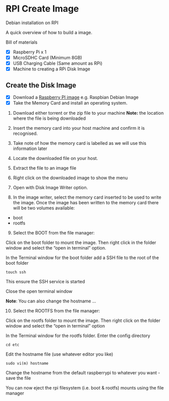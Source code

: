 # RPI Create Image
Debian installation on RPI


A quick overview of how to build a image.

Bill of materials

- [x] Raspberry Pi x 1
- [x] MicroSDHC Card (Minimum 8GB)
- [x] USB Charging Cable (Same amount as RPi)
- [x] Machine to creating a RPi Disk Image

## Create the Disk Image

- [x] Download a [Raspberry PI image](https://www.raspberrypi.org/downloads/) e.g. Raspbian Debian Image 
- [x] Take the Memory Card and install an operating system.

1. Download either torrent or the zip file to your machine
__Note:__ the location where the file is being downloaded

2. Insert the memory card into your host machine and confirm it is recognised. 

3. Take note of how the memory card is labelled as we will use this information later 

4. Locate the downloaded file on your host.  
5. Extract the file to an image file
6. Right click on the downloaded image to show the menu
7. Open with Disk Image Writer option.

8. In the image writer, select the memory card inserted to be used to write the image. Once the image has been written to the memory card there will be two volumes available:

* boot
* rootfs 

9. Select the BOOT from the file manager:

Click on the boot folder to mount the image. Then right click in the folder window and select the “open in terminal” option.

In the Terminal window for the boot folder add a SSH file to the root of the boot folder

```
touch ssh
```

This ensure the SSH service is started

Close the open terminal window

__Note__: You can also change the hostname ...

10. Select the ROOTFS from the file manager:

Click on the rootfs folder to mount the image. Then right click on the folder window and select the “open in terminal” option

In the Terminal window for the rootfs folder. Enter the config directory
```
cd etc
```

Edit the hostname file (use whatever editor you like)
```
sudo vi(m) hostname
```
Change the hostname from the default raspberrypi to whatever you want - save the file

You can now eject the rpi filesystem (i.e. boot & rootfs) mounts using the file manager 
